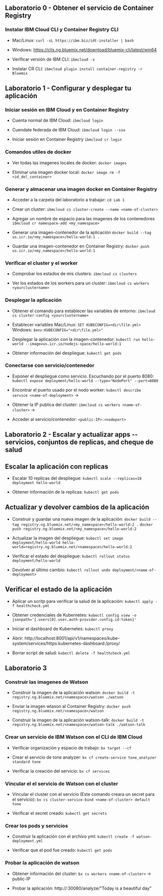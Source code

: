 ## Laboratorio 0 - Obtener el servicio de Container Registry

### Instalar IBM Cloud CLI y Container Registry CLI
* Mac/Linux: 
`curl -sL https://ibm.biz/idt-installer | bash`

* Windows: 
https://clis.ng.bluemix.net/download/bluemix-cli/latest/win64

* Verificar versión de IBM CLI: 
`ibmcloud -v`

* Instalar CR CLI: 
`ibmcloud plugin install container-registry -r Bluemix`

## Laboratorio 1 - Configurar y desplegar tu aplicación

### Iniciar sesión en IBM Cloud y en Container Registry
* Cuenta normal de IBM Cloud: 
`ibmcloud login`

* Cuendate federada de IBM Cloud: 
`ibmcloud login --sso`

* Iniciar sesión en Container Registry
`ibmcloud cr login`

### Comandos utiles de docker
* Ver todas las imagenes locales de docker: 
`docker images`

* Eliminar una imagen docker local: 
`docker image rm -f <id_del_container>`

### Generar y almacenar una imagen docker en Container Registry
* Acceder a la carpeta del laboratorio a trabajar:
`cd Lab 1`

* Crear un cluster:
`ibmcloud cs cluster-create --name <name-of-cluster>`

* Agregar un nombre de espacio para las imagenes de los contenedores
`ibmcloud cr namespace-add <my_namespace>`

* Generar una imagen-contenedor de la aplicación
`docker build --tag us.icr.io/<my_namespace>/hello-world:1 .`

* Guardar una imagen-contenedor en Container Registry:
`docker push us.icr.io/<my_namespace>/hello-world:1`

### Verificar el cluster y el worker
* Comprobar los estados de mis clusters: 
`ibmcloud cs clusters`

* Ver los estados de los workers para un cluster:
`ibmcloud cs workers <yourclustername>`

### Desplegar la aplicación
* Obtener el comando para establecer las variables de entorno:
`ibmcloud cs cluster-config <yourclustername>`

* Establecer variables
Mac/Linux: `SET KUBECONFIG=<dir\file.yml>`
Windows: `$env:KUBECONFIG="<dir\file.yml>"`

* Desplegar la aplicación con la imagen-contenedor:
`kubectl run hello-world --image=us.icr.io/nodejs-space/hello-world:1`

* Obtener información del despliegue:
`kubectl get pods`

### Conectarse con servicio/contenedor
* Exponer el despliegue como servicio. Escuchando por el puerto 8080:
`kubectl expose deployment/hello-world --type="NodePort" --port=8080`

* Encontrar el puerto usado por el nodo worker:
`kubectl describe service <name-of-deployment>`
-> <nodeport>

* Obtener la IP publica del cluster:
`ibmcloud cs workers <name-of-cluster>`
-> <public-IP>

* Acceder al servicio/contenedor:
`<public-IP>:<nodeport>`


## Laboratorio 2 - Escalar y actualizar apps -- servicios, conjuntos de replicas, and cheque de salud

## Escalar la aplicación con replicas
* Escalar 10 replicas del despliegue:
`kubectl scale --replicas=10 deployment hello-world`

* Obtener información de la replicas:
`kubectl get pods`

## Actualizar y devolver cambios de la aplicación

* Construir y guardar una nueva imagen de la aplicación:
`docker build --tag registry.ng.bluemix.net/<my_namespace>/hello-world:2 .`
`docker push registry.ng.bluemix.net/<my_namespace>/hello-world:2`

* Actualizar la imagen del despliegue:
`kubectl set image deployment/hello-world hello-world=registry.ng.bluemix.net/<namespace>/hello-world:2`

* Verificar el estado del despliegue:
`kubectl rollout status deployment/hello-world`

* Devolver al último cambio:
`kubectl rollout undo deployment/<name-of-deployment>`

## Verificar el estado de la aplicación

* Aplicar un scritp para verificar la salud de la aplicación:
`kubectl apply -f healthcheck.yml`

* Obtener credenciales de Kubernetes:
`kubectl config view -o jsonpath='{.users[0].user.auth-provider.config.id-token}'`

* Iniciar el dashboard de Kubernetes:
`kubectl proxy`

* Abrir: 
http://localhost:8001/api/v1/namespaces/kube-system/services/https:kubernetes-dashboard:/proxy/

* Borrar script de salud:
`kubectl delete -f healthcheck.yml`

## Laboratorio 3

### Construir las imagenes de Watson
* Construir la imagen de la aplicación watson:
`docker build -t registry.ng.bluemix.net/<namespace>/watson ./watson`

* Enviar la imagen wtason al Container Registry:
`docker push registry.ng.bluemix.net/<namespace>/watson`

* Construir la imagen de la aplicación watson-talk:
`docker build -t registry.ng.bluemix.net/<namespace>/watson-talk ./watson-talk`

### Crear un servicio de IBM Watson con el CLI de IBM Cloud
* Verificar organización y espacio de trabajo:
`bx target --cf`

* Crear el servicio de tone analyzer:
`bx cf create-service tone_analyzer standard tone`

* Verificar la creación del servicio:
`bx cf services`

### Vincular el el servicio de Watson con el cluster
* Vincular el cluster con el servicio (Este comando creara un secret para el servicio):
`bx cs cluster-service-bind <name-of-cluster> default tone`

* Verificar el secret creado:
`kubectl get secrets`

### Crear los pods y servicios
* Construir la aplicación con el archivo yml:
`kubectl create -f watson-deployment.yml`

* Verificar que el pod fue creado:
`kubectl get pods`

### Probar la aplicación de watson
* Obtener información del cluster:
`bx cs workers <name-of-cluster>`
-> public-IP

* Probar la aplicación:
http://<public-IP>:30080/analyze/"Today is a beautiful day"